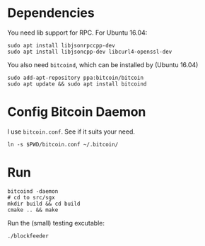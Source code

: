 Dependencies
============

You need lib support for RPC. For Ubuntu 16.04:

    sudo apt install libjsonrpccpp-dev
    sudo apt install libjsoncpp-dev libcurl4-openssl-dev

You also need `bitcoind`, which can be installed by (Ubuntu 16.04)

    sudo add-apt-repository ppa:bitcoin/bitcoin
    sudo apt update && sudo apt install bitcoind



Config Bitcoin Daemon
=====================

I use `bitcoin.conf`. See if it suits your need.

    ln -s $PWD/bitcoin.conf ~/.bitcoin/

Run
===

    bitcoind -daemon
    # cd to src/sgx
    mkdir build && cd build
    cmake .. && make

Run the (small) testing excutable:

    ./blockfeeder
